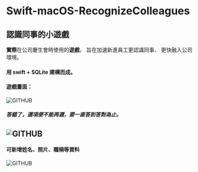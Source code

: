 # Swift-macOS-RecognizeColleagues
## 認識同事的小遊戲
**實際**在公司慶生會時使用的**遊戲**，
旨在加速新進員工更認識同事、
更快融入公司環境。
#### 用 swift + SQLite 建構而成。
#### 遊戲畫面：
![GITHUB](https://imgur.com/Oouut6B.png "遊戲畫面")
##### 答錯了，選項便不能再選，要一直答到答對為止。
![GITHUB](https://imgur.com/dx4fuwV.png "遊戲畫面")
--
#### 可新增姓名、照片、職稱等資料
![GITHUB](https://imgur.com/raDZpvE.png "新增資料")

